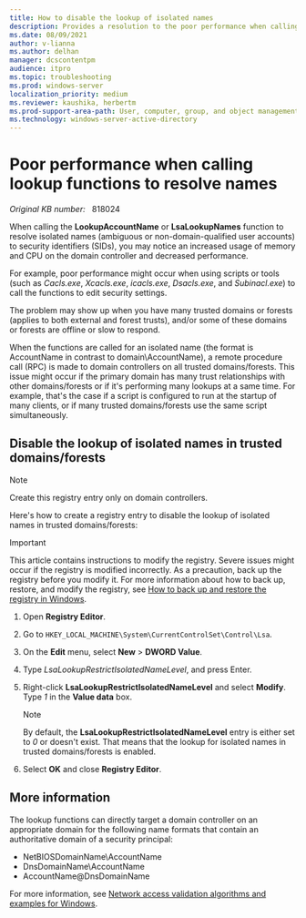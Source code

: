 ```yaml
---
title: How to disable the lookup of isolated names
description: Provides a resolution to the poor performance when calling lookup functions to resolve names. Gives a method to disable the lookup of isolated names in trusted domain.
ms.date: 08/09/2021
author: v-lianna
ms.author: delhan
manager: dcscontentpm
audience: itpro
ms.topic: troubleshooting
ms.prod: windows-server
localization_priority: medium
ms.reviewer: kaushika, herbertm
ms.prod-support-area-path: User, computer, group, and object management
ms.technology: windows-server-active-directory
---
```

# Poor performance when calling lookup functions to resolve names

_Original KB number:_ &nbsp; 818024

When calling the **LookupAccountName** or **LsaLookupNames** function to resolve isolated names (ambiguous or non-domain-qualified user accounts) to security identifiers (SIDs), you may notice an increased usage of memory and CPU on the domain controller and decreased performance.

For example, poor performance might occur when using scripts or tools (such as *Cacls.exe*, *Xcacls.exe*, *icacls.exe*, *Dsacls.exe*, and *Subinacl.exe*) to call the functions to edit security settings.

The problem may show up when you have many trusted domains or forests (applies to both external and forest trusts), and/or some of these domains or forests are offline or slow to respond.

When the functions are called for an isolated name (the format is AccountName in contrast to domain\AccountName), a remote procedure call (RPC) is made to domain controllers on all trusted domains/forests. This issue might occur if the primary domain has many trust relationships with other domains/forests or if it's performing many lookups at a same time. For example, that's the case if a script is configured to run at the startup of many clients, or if many trusted domains/forests use the same script simultaneously.

## Disable the lookup of isolated names in trusted domains/forests

> [!NOTE]
> Create this registry entry only on domain controllers.

Here's how to create a registry entry to disable the lookup of isolated names in trusted domains/forests:

> [!IMPORTANT]
> This article contains instructions to modify the registry. Severe issues might occur if the registry is modified incorrectly. As a precaution, back up the registry before you modify it. For more information about how to back up, restore, and modify the registry, see [How to back up and restore the registry in Windows](https://support.microsoft.com/topic/how-to-back-up-and-restore-the-registry-in-windows-855140ad-e318-2a13-2829-d428a2ab0692).

1. Open **Registry Editor**.
2. Go to `HKEY_LOCAL_MACHINE\System\CurrentControlSet\Control\Lsa`.
3. On the **Edit** menu, select **New** > **DWORD Value**.
4. Type *LsaLookupRestrictIsolatedNameLevel*, and press Enter.
5. Right-click **LsaLookupRestrictIsolatedNameLevel** and select **Modify**. Type *1* in the **Value data** box.

    > [!NOTE]
    > By default, the **LsaLookupRestrictIsolatedNameLevel** entry is either set to *0* or doesn't exist. That means that the lookup for isolated names in trusted domains/forests is enabled.

6. Select **OK** and close **Registry Editor**.

## More information

The lookup functions can directly target a domain controller on an appropriate domain for the following name formats that contain an authoritative domain of a security principal:

- NetBIOSDomainName\AccountName
- DnsDomainName\AccountName
- AccountName@DnsDomainName

For more information, see [Network access validation algorithms and examples for Windows](./windows-security/network-access-validation-algorithms.md).
